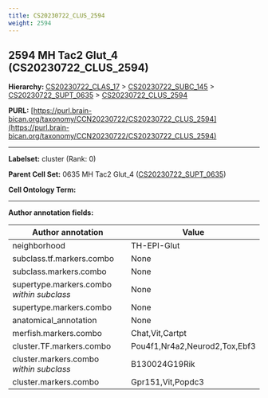 ```yaml
---
title: CS20230722_CLUS_2594
weight: 2594
---
```

## 2594 MH Tac2 Glut_4 (CS20230722_CLUS_2594)
<b>Hierarchy: </b>
[CS20230722_CLAS_17](../CS20230722_CLAS_17) >
[CS20230722_SUBC_145](../CS20230722_SUBC_145) >
[CS20230722_SUPT_0635](../CS20230722_SUPT_0635) >
[CS20230722_CLUS_2594](../CS20230722_CLUS_2594)

**PURL:** [https://purl.brain-bican.org/taxonomy/CCN20230722/CS20230722_CLUS_2594](https://purl.brain-bican.org/taxonomy/CCN20230722/CS20230722_CLUS_2594)

---


**Labelset:** cluster (Rank: 0)

**Parent Cell Set:** 0635 MH Tac2 Glut_4 ([CS20230722_SUPT_0635](../CS20230722_SUPT_0635))



**Cell Ontology Term:** 

[MARKER GENES.]: #


---

[TRANSFERRED ANNOTATIONS.]: #


[AUTHOR ANNOTATION FIELDS.]: #


**Author annotation fields:**

| Author annotation | Value |
|-------------------|-------|
|neighborhood|TH-EPI-Glut|
|subclass.tf.markers.combo|None|
|subclass.markers.combo|None|
|supertype.markers.combo _within subclass_|None|
|supertype.markers.combo|None|
|anatomical_annotation|None|
|merfish.markers.combo|Chat,Vit,Cartpt|
|cluster.TF.markers.combo|Pou4f1,Nr4a2,Neurod2,Tox,Ebf3|
|cluster.markers.combo _within subclass_|B130024G19Rik|
|cluster.markers.combo|Gpr151,Vit,Popdc3|
